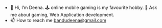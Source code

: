 - 👋 Hi, I’m Deena.
🕹️ online mobile gaming is my favourite hobby.
💬 Ask me about gaming, Web Application development.
- 📫 How to reach me bandudeena@gmail.com

<!---
bandudeena/bandudeena is a ✨ special ✨ repository because its `README.md` (this file) appears on your GitHub profile.
You can click the Preview link to take a look at your changes.
--->
